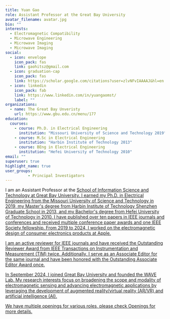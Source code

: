 ```yaml
---
title: Yuan Gao
role: Assistant Professor at the Great Bay University
avatar_filename: avatar.jpg
bio: ""
interests:
  - Electromagnetic Compatibility
  - Microwave Engineering
  - Microwave Imaging
  - Microwave Imaging
social:
  - icon: envelope
    icon_pack: fas
    link: gaohitsz@gmail.com
  - icon: graduation-cap
    icon_pack: fas
    link: https://scholar.google.com/citations?user=zlvNFvIAAAAJ&hl=en
  - icon: linkedin
    icon_pack: fab
    link: https://www.linkedin.com/in/yuangaomst/
    label: ""
organizations:
  - name: The Great Bay Unveristy
    url: https://www.gbu.edu.cn/menu/177
education:
  courses:
    - course: Ph.D. in Electrical Engineering
      institution: "Missouri University of Science and Technology 2019"
    - course: M.Sc in Electrical Engineering
      institution: "Harbin Institute of Technology 2013"
    - course: BEng in Electrical Engineering
      institution: "Hefei University of Technology 2010"
email: ""
superuser: true
highlight_name: true
user_groups:
          - Principal Investigators
---
```


<p>I am an Assistant Professor at the <a href="https://www.gbu.edu.cn/menu/177">School of Information Science and Technology at <a href="https://www.gbu.edu.cn/">Great Bay University. I earned my Ph.D. in Electrical Engineering from the Missouri University of Science and Technology in 2019, my Master's degree from Harbin Institute of Technology Shenzhen Graduate School in 2013, and my Bachelor's degree from Hefei University of Technology in 2010. I have published over ten papers in IEEE journals and conferences and received multiple conference paper awards and one IEEE Society fellowship. From 2019 to 2024, I worked on the electromagnetic design of consumer electronics products at Apple. 

I am an active reviewer for IEEE journals and have received the Outstanding Reviewer Award from IEEE Transactions on Instrumentation and Measurement (TIM) twice. Additionally, I serve as an Associate Editor for the same journal and have been honored with the Outstanding Associate Editor Award once.

In September 2024, I joined Great Bay University and founded the WAVE Lab. My research interests focus on broadening the scope and modality of electromagnetic sensing and advancing electromagnetic applications by leveraging the development of augmented reality/virtual reality (AR/VR) and artificial intelligence (AI).

We have multiple openings for various roles, please check <a href="https://yuan-gao-wave.github.io/openings/">Openings for more details.